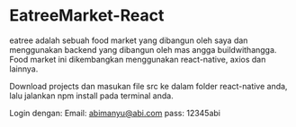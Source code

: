 # EatreeMarket-React
eatree adalah sebuah food market yang dibangun oleh saya dan menggunakan backend yang dibangun oleh mas angga buildwithangga.  Food market ini dikembangkan menggunakan react-native, axios dan lainnya.

Download projects dan masukan file src ke dalam folder react-native anda, lalu jalankan npm install pada terminal anda.

Login dengan:
Email: abimanyu@abi.com
pass: 12345abi
